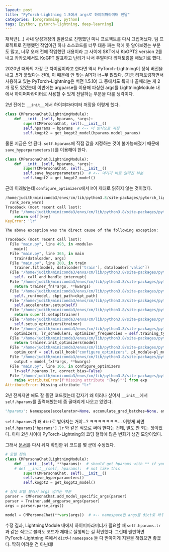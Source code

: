 ```yaml
---
layout: post
title: "PyTorch-Lightning 1.5에서 args로 하이퍼파라미터 전달"
categories: [programming, python]
tags: [python, pytorch-lightning, deep-learning]
---
```


재작년(...) 사내 양성과정의 일환으로 진행했던 미니 프로젝트를 다시 끄집어냈다. 팀 프로젝트로 진행했던 작업이긴 하나 소스코드를 너무 대충 짜논 턱에 못 알아보겠는 부분도 많고, 너무 오래 전에 작업했던 내용이라 그 사이에 SKT에서 KoGPT2 version 2를 내고 카카오에서도 KoGPT 발표하고 난리가 나서 주말마다 리팩토링을 해보기로 했다.

2020년 때와의 가장 큰 차이점이라고 한다면 역시 PyTorch-Lightning이 정식 버전을 내고 .5가 붙었다는 건데, 이 때문에 안 맞는 API가 너~무 많았다. (지금 리팩토링하면서 사용하고 있는 PyTorch-Lightning은 버전 1.5.10) 그 중에서도 특히나 골때리는 게 2개 정도 있었는데 이번에는 argparse를 이용해 파싱한 args를 LightningModule 내에서 하이퍼파라미터로 사용할 수 있게 전달하는 부분을 다룰 생각이다.

2년 전에는 `__init__`에서 하이퍼파라미터 저장을 이렇게 했다.

```python
class CMPersonaChat(LightningModule):
    def __init__(self, hparams, *args):
        super(CMPersonaChat, self).__init__()
        self.hparams = hparams  # <-- 이 방식으로 지정
        self.kogpt2 = get_kogpt2_model(hparams.model_params)
```

물론 지금은 안 된다. `self.hparams`에 직접 값을 지정하는 것이 불가능해졌기 때문에 `save_hyperparameters()`를 이용해야 한다.

```python
class CMPersonaChat(LightningModule):
    def __init__(self, hparams, *args):
        super(CMPersonaChat, self).__init__()
        self.save_hyperparameters()  # <-- 여기가 바로 달라진 부분
        self.kogpt2 = get_kogpt2_model()
```

근데 이래놨는데 `configure_optimizers`에서 lr이 제대로 읽히지 않는 것이었다.

```python
/home/judith/miniconda3/envs/cm/lib/python3.8/site-packages/pytorch_lightning/trainer/trainer.py:1584: UserWarning: GPU available but not used. Set the gpus flag in your trainer `Trainer(gpus=1)` or script `--gpus=1`.
  rank_zero_warn(
Traceback (most recent call last):
  File "/home/judith/miniconda3/envs/cm/lib/python3.8/site-packages/pytorch_lightning/utilities/parsing.py", line 272, in __getattr__
    return self[key]
KeyError: 'lr'

The above exception was the direct cause of the following exception:

Traceback (most recent call last):
  File "main.py", line 493, in <module>
    main()
  File "main.py", line 365, in main
    train(dataloader, args)
  File "main.py", line 280, in train
    trainer.fit(model, dataloader['train'], dataloader['valid'])
  File "/home/judith/miniconda3/envs/cm/lib/python3.8/site-packages/pytorch_lightning/trainer/trainer.py", line 740, in fit
    self._call_and_handle_interrupt(
  File "/home/judith/miniconda3/envs/cm/lib/python3.8/site-packages/pytorch_lightning/trainer/trainer.py", line 685, in _call_and_handle_interrupt
    return trainer_fn(*args, **kwargs)
  File "/home/judith/miniconda3/envs/cm/lib/python3.8/site-packages/pytorch_lightning/trainer/trainer.py", line 777, in _fit_impl
    self._run(model, ckpt_path=ckpt_path)
  File "/home/judith/miniconda3/envs/cm/lib/python3.8/site-packages/pytorch_lightning/trainer/trainer.py", line 1145, in _run
    self.accelerator.setup(self)
  File "/home/judith/miniconda3/envs/cm/lib/python3.8/site-packages/pytorch_lightning/accelerators/cpu.py", line 35, in setup
    return super().setup(trainer)
  File "/home/judith/miniconda3/envs/cm/lib/python3.8/site-packages/pytorch_lightning/accelerators/accelerator.py", line 93, in setup
    self.setup_optimizers(trainer)
  File "/home/judith/miniconda3/envs/cm/lib/python3.8/site-packages/pytorch_lightning/accelerators/accelerator.py", line 354, in setup_optimizers
    optimizers, lr_schedulers, optimizer_frequencies = self.training_type_plugin.init_optimizers(
  File "/home/judith/miniconda3/envs/cm/lib/python3.8/site-packages/pytorch_lightning/plugins/training_type/training_type_plugin.py", line 245, in init_optimizers
    return trainer.init_optimizers(model)
  File "/home/judith/miniconda3/envs/cm/lib/python3.8/site-packages/pytorch_lightning/trainer/optimizers.py", line 35, in init_optimizers
    optim_conf = self.call_hook("configure_optimizers", pl_module=pl_module)
  File "/home/judith/miniconda3/envs/cm/lib/python3.8/site-packages/pytorch_lightning/trainer/trainer.py", line 1501, in call_hook
    output = model_fx(*args, **kwargs)
  File "main.py", line 166, in configure_optimizers
    lr=self.hparams.lr, correct_bias=False)
  File "/home/judith/miniconda3/envs/cm/lib/python3.8/site-packages/pytorch_lightning/utilities/parsing.py", line 274, in __getattr__
    raise AttributeError(f'Missing attribute "{key}"') from exp
AttributeError: Missing attribute "lr"
```

2년 전까지만 해도 잘 돌던 코드였는데 갑자기 왜 이러나 싶어서 `__init__`에서 `self.hparams`를 출력해봤는데 좀 골때리게 나오고 있었다.

```python
"hparams": Namespace(accelerator=None, accumulate_grad_batches=None, amp_backend='native', amp_level=None, auto_lr_find=False, auto_scale_batch_size=False, auto_select_gpus=False, benchmark=False, check_val_every_n_epoch=1, checkpoint_callback=None, dataset_cache='./dataset_cache', dataset_path='new_dataset/personachat_translated_sample.json', default_root_dir=None, detect_anomaly=False, deterministic=False, device='cuda', devices=None, enable_checkpointing=True, enable_model_summary=True, enable_progress_bar=True, eval_dataset_path='eval/eval_merge.json', fast_dev_run=False, flush_logs_every_n_steps=None, gpus=None, gradient_clip_algorithm=None, gradient_clip_val=None, ipus=None, limit_predict_batches=1.0, limit_test_batches=1.0, limit_train_batches=1.0, limit_val_batches=1.0, log_every_n_steps=50, log_gpu_memory=None, logger=True, lr=5e-05, max_epochs=None, max_history=2, max_len=768, max_steps=-1, max_time=None, min_epochs=None, min_length=1, min_steps=None, mode='train', model_params=None, move_metrics_to_cpu=False, multiple_trainloader_mode='max_size_cycle', name='cm_kogpt2', no_sample=False, num_candidates=1, num_eval_pp=10, num_nodes=1, num_processes=1, num_sanity_val_steps=2, num_workers=8, overfit_batches=0.0, personality_permutations=1, plugins=None, precision=32, prepare_data_per_node=None, process_position=0, profiler=None, progress_bar_refresh_rate=None, reload_dataloaders_every_epoch=False, reload_dataloaders_every_n_epochs=0, replace_sampler_ddp=True, resume_from_checkpoint=None, stochastic_weight_avg=False, strategy=None, sync_batchnorm=False, temperature=0.7, terminate_on_nan=None, top_k=0, top_p=0.9, tpu_cores=None, track_grad_norm=-1, train_batch_size=4, val_check_interval=1.0, valid_batch_size=2, warmup_ratio=0.1, weights_save_path=None, weights_summary='top')
```

`self.hparams`가 왜 `dict`로 받아지는 거야...? ㅋㅋㅋㅋㅋㅋㅋ... 이렇게 되면 `self.hparams['hparams'].lr` 와 같은 식으로 써야 한다는 건데, 말도 안 되는 짓이었다. 아마 2년 사이에 PyTorch-Lightning의 코딩 철학에 많은 변화가 생긴 모양이었다.

그래서 [문서](https://pytorch-lightning.readthedocs.io/en/1.5.10/common/hyperparameters.html)를 다시 뒤져 확인한 뒤 코드를 몇 군데 수정했다.

```python
# 모델 정의
class CMPersonaChat(LightningModule):
    def __init__(self, **hparams):  # should get hparams with ** if you want pass args
    # def __init__(self, hparams):  # not like this
        super(CMPersonaChat, self).__init__()
        self.save_hyperparameters()
        self.kogpt2 = get_kogpt2_model()

# 실제 모델 불러서 args 넘기는 부분
parser = CMPersonaChat.add_model_specific_args(parser)
parser = Trainer.add_argparse_args(parser)
args = parser.parse_args()

model = CMPersonaChat(**vars(args))  # <-- namespace인 args를 dict로 바꾸고 key-value pair로 던져야 한다
```

수정 결과, LightningModule 내에서 하이퍼파라미터가 필요할 때 `self.hparams.lr` 과 같은 식으로 불러도 코드가 제대로 실행되는 걸 확인했다. 그런데 웬만하면 PyTorch-Lightning 쪽에서 `dict`나 `namespace` 둘 다 받아지게 지원을 해줬으면 좋겠다. 딱히 어려운 건 아닌데!

